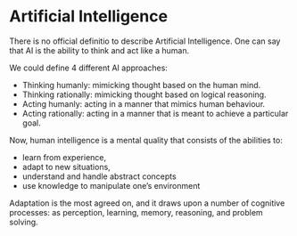 # Artificial Intelligence

There is no official definitio to describe Artificial Intelligence. One can say that AI is the ability to think and act like a human.

We could define 4 different AI approaches:
- Thinking humanly: mimicking thought based on the human mind.
- Thinking rationally: mimicking thought based on logical reasoning.
- Acting humanly: acting in a manner that mimics human behaviour.
- Acting rationally: acting in a manner that is meant to achieve a particular goal.

Now, human intelligence is a mental quality that consists of the abilities to:
- learn from experience,
- adapt to new situations,
- understand and handle abstract concepts
- use knowledge to manipulate one’s environment

Adaptation is the most agreed on, and it draws upon a number of cognitive processes:
as perception, learning, memory, reasoning, and problem solving.
